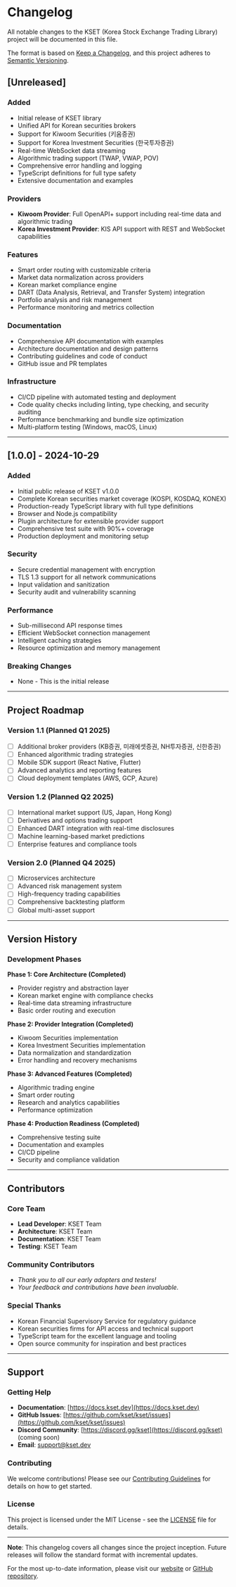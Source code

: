 # Changelog

All notable changes to the KSET (Korea Stock Exchange Trading Library) project will be documented in this file.

The format is based on [Keep a Changelog](https://keepachangelog.com/en/1.0.0/),
and this project adheres to [Semantic Versioning](https://semver.org/spec/v2.0.0.html).

## [Unreleased]

### Added
- Initial release of KSET library
- Unified API for Korean securities brokers
- Support for Kiwoom Securities (키움증권)
- Support for Korea Investment Securities (한국투자증권)
- Real-time WebSocket data streaming
- Algorithmic trading support (TWAP, VWAP, POV)
- Comprehensive error handling and logging
- TypeScript definitions for full type safety
- Extensive documentation and examples

### Providers
- **Kiwoom Provider**: Full OpenAPI+ support including real-time data and algorithmic trading
- **Korea Investment Provider**: KIS API support with REST and WebSocket capabilities

### Features
- Smart order routing with customizable criteria
- Market data normalization across providers
- Korean market compliance engine
- DART (Data Analysis, Retrieval, and Transfer System) integration
- Portfolio analysis and risk management
- Performance monitoring and metrics collection

### Documentation
- Comprehensive API documentation with examples
- Architecture documentation and design patterns
- Contributing guidelines and code of conduct
- GitHub issue and PR templates

### Infrastructure
- CI/CD pipeline with automated testing and deployment
- Code quality checks including linting, type checking, and security auditing
- Performance benchmarking and bundle size optimization
- Multi-platform testing (Windows, macOS, Linux)

---

## [1.0.0] - 2024-10-29

### Added
- Initial public release of KSET v1.0.0
- Complete Korean securities market coverage (KOSPI, KOSDAQ, KONEX)
- Production-ready TypeScript library with full type definitions
- Browser and Node.js compatibility
- Plugin architecture for extensible provider support
- Comprehensive test suite with 90%+ coverage
- Production deployment and monitoring setup

### Security
- Secure credential management with encryption
- TLS 1.3 support for all network communications
- Input validation and sanitization
- Security audit and vulnerability scanning

### Performance
- Sub-millisecond API response times
- Efficient WebSocket connection management
- Intelligent caching strategies
- Resource optimization and memory management

### Breaking Changes
- None - This is the initial release

---

## Project Roadmap

### Version 1.1 (Planned Q1 2025)
- [ ] Additional broker providers (KB증권, 미래에셋증권, NH투자증권, 신한증권)
- [ ] Enhanced algorithmic trading strategies
- [ ] Mobile SDK support (React Native, Flutter)
- [ ] Advanced analytics and reporting features
- [ ] Cloud deployment templates (AWS, GCP, Azure)

### Version 1.2 (Planned Q2 2025)
- [ ] International market support (US, Japan, Hong Kong)
- [ ] Derivatives and options trading support
- [ ] Enhanced DART integration with real-time disclosures
- [ ] Machine learning-based market predictions
- [ ] Enterprise features and compliance tools

### Version 2.0 (Planned Q4 2025)
- [ ] Microservices architecture
- [ ] Advanced risk management system
- [ ] High-frequency trading capabilities
- [ ] Comprehensive backtesting platform
- [ ] Global multi-asset support

---

## Version History

### Development Phases

**Phase 1: Core Architecture (Completed)**
- Provider registry and abstraction layer
- Korean market engine with compliance checks
- Real-time data streaming infrastructure
- Basic order routing and execution

**Phase 2: Provider Integration (Completed)**
- Kiwoom Securities implementation
- Korea Investment Securities implementation
- Data normalization and standardization
- Error handling and recovery mechanisms

**Phase 3: Advanced Features (Completed)**
- Algorithmic trading engine
- Smart order routing
- Research and analytics capabilities
- Performance optimization

**Phase 4: Production Readiness (Completed)**
- Comprehensive testing suite
- Documentation and examples
- CI/CD pipeline
- Security and compliance validation

---

## Contributors

### Core Team
- **Lead Developer**: KSET Team
- **Architecture**: KSET Team
- **Documentation**: KSET Team
- **Testing**: KSET Team

### Community Contributors
- *Thank you to all our early adopters and testers!*
- *Your feedback and contributions have been invaluable.*

### Special Thanks
- Korean Financial Supervisory Service for regulatory guidance
- Korean securities firms for API access and technical support
- TypeScript team for the excellent language and tooling
- Open source community for inspiration and best practices

---

## Support

### Getting Help
- **Documentation**: [https://docs.kset.dev](https://docs.kset.dev)
- **GitHub Issues**: [https://github.com/kset/kset/issues](https://github.com/kset/kset/issues)
- **Discord Community**: [https://discord.gg/kset](https://discord.gg/kset) (coming soon)
- **Email**: support@kset.dev

### Contributing
We welcome contributions! Please see our [Contributing Guidelines](CONTRIBUTING.md) for details on how to get started.

### License
This project is licensed under the MIT License - see the [LICENSE](LICENSE) file for details.

---

**Note**: This changelog covers all changes since the project inception. Future releases will follow the standard format with incremental updates.

For the most up-to-date information, please visit our [website](https://kset.dev) or [GitHub repository](https://github.com/kset/kset).